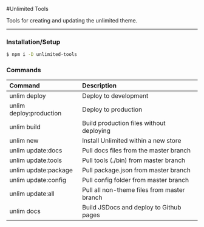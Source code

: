 #Unlimited Tools

Tools for creating and updating the unlimited theme.

---------

### Installation/Setup

```sh
$ npm i -D unlimited-tools
```

### Commands

| Command | Description |
| :------- | :---- |
| unlim deploy | Deploy to development |
| unlim deploy:production | Deploy to production |
| unlim build | Build production files without deploying |
| unlim new | Install Unlimited within a new store |
| unlim update:docs | Pull docs files from the master branch |
| unlim update:tools | Pull tools (./bin) from master branch |
| unlim update:package | Pull package.json from master branch |
| unlim update:config | Pull config folder from master branch |
| unlim update:all | Pull all non-theme files from master branch |
| unlim docs | Build JSDocs and deploy to Github pages |
